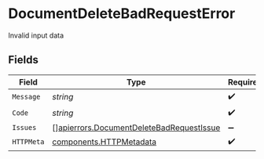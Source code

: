# DocumentDeleteBadRequestError

Invalid input data


## Fields

| Field                                                                                                | Type                                                                                                 | Required                                                                                             | Description                                                                                          |
| ---------------------------------------------------------------------------------------------------- | ---------------------------------------------------------------------------------------------------- | ---------------------------------------------------------------------------------------------------- | ---------------------------------------------------------------------------------------------------- |
| `Message`                                                                                            | *string*                                                                                             | :heavy_check_mark:                                                                                   | N/A                                                                                                  |
| `Code`                                                                                               | *string*                                                                                             | :heavy_check_mark:                                                                                   | N/A                                                                                                  |
| `Issues`                                                                                             | [][apierrors.DocumentDeleteBadRequestIssue](../../models/apierrors/documentdeletebadrequestissue.md) | :heavy_minus_sign:                                                                                   | N/A                                                                                                  |
| `HTTPMeta`                                                                                           | [components.HTTPMetadata](../../models/components/httpmetadata.md)                                   | :heavy_check_mark:                                                                                   | N/A                                                                                                  |